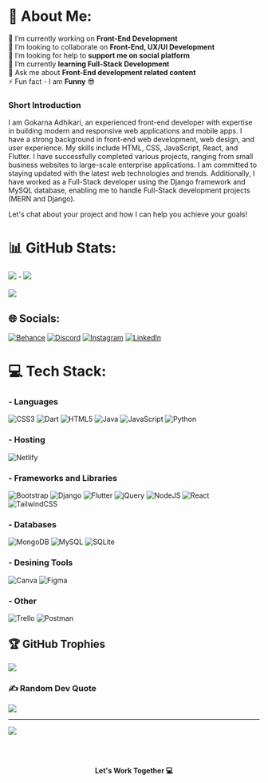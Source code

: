 
# 💫 About Me:
🔭 I’m currently working on **Front-End Development**<br>👯 I’m looking to collaborate on **Front-End, UX/UI Development** <br>🤝 I’m looking for help to **support me on social platform** <br>🌱 I’m currently **learning Full-Stack Development** <br>💬 Ask me about **Front-End development related content** <br>⚡ Fun fact - I am **Funny** 😎

### Short Introduction
I am Gokarna Adhikari, an experienced front-end developer with expertise in building modern and responsive web applications and mobile apps. I have a strong background in front-end web development, web design, and user experience. My skills include HTML, CSS, JavaScript, React, and Flutter. I have successfully completed various projects, ranging from small business websites to large-scale enterprise applications. I am committed to staying updated with the latest web technologies and trends. Additionally, I have worked as a Full-Stack developer using the Django framework and MySQL database, enabling me to handle Full-Stack development projects (MERN and Django).

Let's chat about your project and how I can help you achieve your goals!

# 📊 GitHub Stats:
![](https://github-readme-stats.vercel.app/api?username=gokarna123-goku&theme=radical&hide_border=false&include_all_commits=true&count_private=true) - 
![](https://github-readme-stats.vercel.app/api/top-langs/?username=gokarna123-goku&theme=radical&hide_border=false&include_all_commits=true&count_private=true&layout=compact) <br/> <br/>
![](https://github-readme-streak-stats.herokuapp.com/?user=gokarna123-goku&theme=radical&hide_border=false)

## 🌐 Socials:
[![Behance](https://img.shields.io/badge/Behance-1769ff?logo=behance&logoColor=white)](https://behance.net/https://www.behance.net/gokarnaadhikari) [![Discord](https://img.shields.io/badge/Discord-%237289DA.svg?logo=discord&logoColor=white)](https://discord.gg/https://discord.gg/9BhRT9Ae) [![Instagram](https://img.shields.io/badge/Instagram-%23E4405F.svg?logo=Instagram&logoColor=white)](https://instagram.com/https://www.instagram.com/theac_goku153/) [![LinkedIn](https://img.shields.io/badge/LinkedIn-%230077B5.svg?logo=linkedin&logoColor=white)](https://linkedin.com/in/https://www.linkedin.com/in/gokarna-a-583b0b245/) 

# 💻 Tech Stack:
### - Languages


![CSS3](https://img.shields.io/badge/css3-%231572B6.svg?style=for-the-badge&logo=css3&logoColor=white) ![Dart](https://img.shields.io/badge/dart-%230175C2.svg?style=for-the-badge&logo=dart&logoColor=white) ![HTML5](https://img.shields.io/badge/html5-%23E34F26.svg?style=for-the-badge&logo=html5&logoColor=white) ![Java](https://img.shields.io/badge/java-%23ED8B00.svg?style=for-the-badge&logo=java&logoColor=white) ![JavaScript](https://img.shields.io/badge/javascript-%23323330.svg?style=for-the-badge&logo=javascript&logoColor=%23F7DF1E) ![Python](https://img.shields.io/badge/python-3670A0?style=for-the-badge&logo=python&logoColor=ffdd54) 

### - Hosting


![Netlify](https://img.shields.io/badge/netlify-%23000000.svg?style=for-the-badge&logo=netlify&logoColor=#00C7B7) 

### - Frameworks and Libraries


![Bootstrap](https://img.shields.io/badge/bootstrap-%23563D7C.svg?style=for-the-badge&logo=bootstrap&logoColor=white) ![Django](https://img.shields.io/badge/django-%23092E20.svg?style=for-the-badge&logo=django&logoColor=white) ![Flutter](https://img.shields.io/badge/Flutter-%2302569B.svg?style=for-the-badge&logo=Flutter&logoColor=white) ![jQuery](https://img.shields.io/badge/jquery-%230769AD.svg?style=for-the-badge&logo=jquery&logoColor=white) ![NodeJS](https://img.shields.io/badge/node.js-6DA55F?style=for-the-badge&logo=node.js&logoColor=white) ![React](https://img.shields.io/badge/react-%2320232a.svg?style=for-the-badge&logo=react&logoColor=%2361DAFB) ![TailwindCSS](https://img.shields.io/badge/tailwindcss-%2338B2AC.svg?style=for-the-badge&logo=tailwind-css&logoColor=white) 

### - Databases


![MongoDB](https://img.shields.io/badge/MongoDB-%234ea94b.svg?style=for-the-badge&logo=mongodb&logoColor=white) ![MySQL](https://img.shields.io/badge/mysql-%2300f.svg?style=for-the-badge&logo=mysql&logoColor=white) ![SQLite](https://img.shields.io/badge/sqlite-%2307405e.svg?style=for-the-badge&logo=sqlite&logoColor=white) 

### - Desining Tools


![Canva](https://img.shields.io/badge/Canva-%2300C4CC.svg?style=for-the-badge&logo=Canva&logoColor=white) 	![Figma](https://img.shields.io/badge/figma-%23F24E1E.svg?style=for-the-badge&logo=figma&logoColor=white) 

### - Other


![Trello](https://img.shields.io/badge/Trello-%23026AA7.svg?style=for-the-badge&logo=Trello&logoColor=white) ![Postman](https://img.shields.io/badge/Postman-FF6C37?style=for-the-badge&logo=postman&logoColor=white)

## 🏆 GitHub Trophies
![](https://github-profile-trophy.vercel.app/?username=gokarna123-goku&theme=radical&no-frame=false&no-bg=false&margin-w=17&margin-h=17)

### ✍️ Random Dev Quote
![](https://quotes-github-readme.vercel.app/api?type=horizontal&theme=radical)

---

[![](https://visitcount.itsvg.in/api?id=gokarna123-goku&icon=5&color=3)](https://visitcount.itsvg.in)

<br/> <br/>
**<p align="center"> Let's Work Together 💻 </p>**


